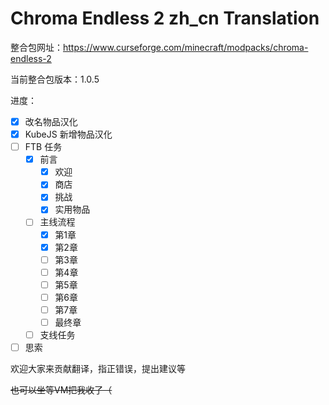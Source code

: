 # Chroma Endless 2 zh_cn Translation

整合包网址：https://www.curseforge.com/minecraft/modpacks/chroma-endless-2

当前整合包版本：1.0.5

进度：

- [x] 改名物品汉化
- [x] KubeJS 新增物品汉化
- [ ] FTB 任务
	- [x] 前言
		- [x] 欢迎
		- [x] 商店
		- [x] 挑战
		- [x] 实用物品
	- [ ] 主线流程
		- [x] 第1章
		- [x] 第2章
		- [ ] 第3章
		- [ ] 第4章
		- [ ] 第5章
		- [ ] 第6章
		- [ ] 第7章
		- [ ] 最终章
	- [ ] 支线任务
- [ ] 思索

欢迎大家来贡献翻译，指正错误，提出建议等

~~也可以坐等VM把我收了（~~